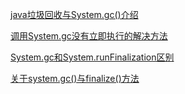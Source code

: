 [java垃圾回收与System.gc()介绍](https://blog.csdn.net/jiyiqini/article/details/46725647)

[调用System.gc没有立即执行的解决方法](https://blog.csdn.net/yewei02538/article/details/52386642)

[System.gc和System.runFinalization区别](https://blog.csdn.net/qq_36291682/article/details/53455643)

[关于system.gc()与finalize()方法](https://blog.csdn.net/u013249965/article/details/52640335)

